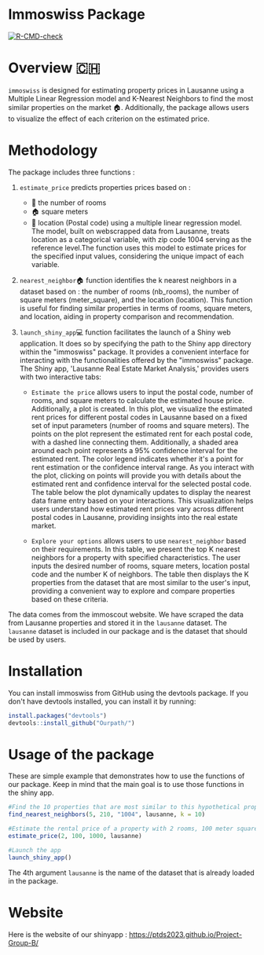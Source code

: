 
<!-- README.md is generated from README.Rmd. Please edit that file -->

# Immoswiss Package

<!-- badges: start -->

[![R-CMD-check](https://github.com/ptds2023/Project-Group-B/actions/workflows/R-CMD-check.yaml/badge.svg)](https://github.com/ptds2023/Project-Group-B/actions/workflows/R-CMD-check.yaml)
<!-- badges: end -->



# Overview 🇨🇭

`immoswiss` is designed for estimating property prices in Lausanne using a Multiple Linear Regression model and K-Nearest Neighbors to find the most similar properties on the market 🏠. Additionally, the package allows users to visualize the effect of each criterion on the estimated price.

# Methodology 

The package includes three functions : 

1. `estimate_price` predicts properties prices based on :
    - 🛌 the number of rooms
    - 🏠 square meters
    - 📍 location (Postal code)
using a multiple linear regression model. The model, built on webscrapped data from Lausanne, treats location as a categorical variable, with zip code 1004 serving as the reference level.The function uses this model to estimate prices for the specified input values, considering the unique impact of each variable. 

2. `nearest_neighbor`🏠 function identifies the k nearest neighbors in a dataset based on : the number of rooms (nb_rooms), the number of square meters (meter_square), and the location (location). This function is useful for finding similar properties in terms of rooms, square meters, and location, aiding in property comparison and recommendation.

3. `launch_shiny_app`💻 function facilitates the launch of a Shiny web application. It does so by specifying the path to the Shiny app directory within the "immoswiss" package. It provides a convenient interface for interacting with the functionalities offered by the "immoswiss" package. The Shiny app, 'Lausanne Real Estate Market Analysis,' provides users with two interactive tabs:
   
   - `Estimate the price` allows users to input the postal code, number of rooms, and square meters to calculate the estimated house price. Additionally, a plot is created. In this plot, we visualize the estimated rent prices for different postal codes in Lausanne based on a fixed set of input parameters (number of rooms and square meters).
The points on the plot represent the estimated rent for each postal code, with a dashed line connecting them. Additionally, a shaded area around each point represents a 95% confidence interval for the estimated rent.
The color legend indicates whether it's a point for rent estimation or the confidence interval range. As you interact with the plot, clicking on points will provide you with details about the estimated rent and confidence interval for the selected postal code.
The table below the plot dynamically updates to display the nearest data frame entry based on your interactions.
This visualization helps users understand how estimated rent prices vary across different postal codes in Lausanne, providing insights into the real estate market.

    - `Explore your options` allows users to use `nearest_neighbor` based on their requirements. 
In this table, we present the top K nearest neighbors for a property with specified characteristics.
The user inputs the desired number of rooms, square meters, location postal code and the number K of neighbors.
The table then displays the K properties from the dataset that are most similar to the user's input, providing a convenient way to explore and compare properties based on these criteria.

The data comes from the immoscout website. We have scraped the data from Lausanne properties and stored it in the `lausanne` dataset. The `lausanne` dataset is included in our package and is the dataset that should be used by users.

# Installation

You can install immoswiss from GitHub using the devtools package. If you don't have devtools installed, you can install it by running:

```r
install.packages("devtools")
devtools::install_github("Ourpath/")
```

# Usage of the package

These are simple example that demonstrates how to use the functions of our package. Keep in mind that the main goal is to use those functions in the shiny app.

```r
#Find the 10 properties that are most similar to this hypothetical property with 5 rooms, 210 meter squares in location (Postal code) 1004:
find_nearest_neighbors(5, 210, "1004", lausanne, k = 10)

#Estimate the rental price of a property with 2 rooms, 100 meter squares and a postal code equal to 1000
estimate_price(2, 100, 1000, lausanne)

#Launch the app 
launch_shiny_app()

```
The 4th argument `lausanne` is the name of the dataset that is already loaded in the package.

# Website 



Here is the website of our shinyapp : https://ptds2023.github.io/Project-Group-B/
